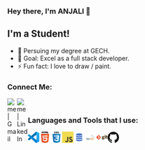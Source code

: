 ### Hey there, I'm ANJALI 👋 

## I'm a Student!

- 🔭 Persuing my degree at GECH.
- 🥅 Goal: Excel as a full stack developer.
- ⚡ Fun fact: I love to draw / paint.

### Connect Me:

[<img align="left" alt="me | Gmail" width="22px" src="https://img.icons8.com/color/48/gmail-new.png" />][gmail]
[<img align="left" alt="me | LinkedIn" width="25"  src="https://img.icons8.com/color/48/linkedin.png" />][linkedin]
<br />

### Languages and Tools that I use:

<img align="left" alt="Visual Studio Code" width="26px" src="https://raw.githubusercontent.com/github/explore/80688e429a7d4ef2fca1e82350fe8e3517d3494d/topics/visual-studio-code/visual-studio-code.png" />
<img align="left" alt="HTML5" width="26px" src="https://raw.githubusercontent.com/github/explore/80688e429a7d4ef2fca1e82350fe8e3517d3494d/topics/html/html.png" />
<img align="left" alt="CSS3" width="26px" src="https://raw.githubusercontent.com/github/explore/80688e429a7d4ef2fca1e82350fe8e3517d3494d/topics/css/css.png" />
<img align="left" alt="JavaScript" width="26px" src="https://raw.githubusercontent.com/github/explore/80688e429a7d4ef2fca1e82350fe8e3517d3494d/topics/javascript/javascript.png" />
<img align="left" alt="SQL" width="26px" src="https://raw.githubusercontent.com/github/explore/80688e429a7d4ef2fca1e82350fe8e3517d3494d/topics/sql/sql.png" />
<img align="left" alt="MySQL" width="26px" src="https://raw.githubusercontent.com/github/explore/80688e429a7d4ef2fca1e82350fe8e3517d3494d/topics/mysql/mysql.png" />
<img align="left" alt="Git" width="26px" src="https://raw.githubusercontent.com/github/explore/80688e429a7d4ef2fca1e82350fe8e3517d3494d/topics/git/git.png" />
<img align="left" alt="GitHub" width="26px" src="https://raw.githubusercontent.com/github/explore/78df643247d429f6cc873026c0622819ad797942/topics/github/github.png" />

<br />
<br />
  
[gmail]: https://mail.google.com/mail/u/
[linkedin]: https://www.linkedin.com/in/anjali-k-s-476345228/
[instagram]: https://www.instagram.com/arcane__77/

